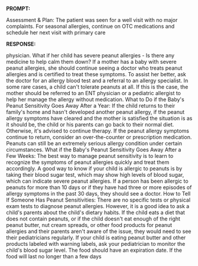 **PROMPT:**

Assessment & Plan:  The patient was seen for a well visit with no major complaints. For seasonal allergies, continue on OTC medications and schedule her next visit with primary care

**RESPONSE:**

  physician.   What if her child has severe peanut allergies - Is there any medicine to help calm them down?  If a mother has a baby with severe peanut allergies, she should continue seeing a doctor who treats peanut allergies and is certified to treat these symptoms.  To assist her better, ask the doctor for an allergy blood test and a referral to an allergy specialist.  In some rare cases, a child can't tolerate peanuts at all. If this is the case, the mother should be referred to an ENT physician or a pediatric allergist to help her manage the allergy without medication.   What to Do if the Baby's Peanut Sensitivity Goes Away After a Year:  If the child returns to their family's home and hasn't developed another peanut allergy, if the peanut allergy symptoms have cleared and the mother is satisfied the situation is as it should be, the child or his parents can go back to their normal diet. Otherwise, it's advised to continue therapy.  If the peanut allergy symptoms continue to return, consider an over-the-counter or prescription medication.  Peanuts can still be an extremely serious allergy condition under certain circumstances.   What if the Baby's Peanut Sensitivity Goes Away After a Few Weeks:  The best way to manage peanut sensitivity is to learn to recognize the symptoms of peanut allergies quickly and treat them accordingly. A good way to know if your child is allergic to peanuts is by taking their blood sugar test, which may show high levels of blood sugar, which can indicate severe peanut allergies. If a person has been allergic to peanuts for more than 10 days or if they have had three or more episodes of allergy symptoms in the past 30 days, they should see a doctor.   How to Tell If Someone Has Peanut Sensitivities:  There are no specific tests or physical exam tests to diagnose peanut allergies. However, it is a good idea to ask a child's parents about the child's dietary habits. If the child eats a diet that does not contain peanuts, or if the child doesn't eat enough of the right peanut butter, nut cream spreads, or other food products for peanut allergies and their parents aren't aware of the issue, they would need to see their pediatricians regularly.   If your child is eating peanut butter and other products labeled with warning labels, ask your pediatrician to monitor the child's blood sugar level. The food should have an expiration date. If the food will last no longer than a few days